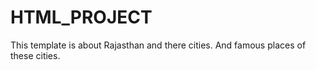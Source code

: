 # HTML_PROJECT
This template is about Rajasthan and there cities. And famous places of these cities.
